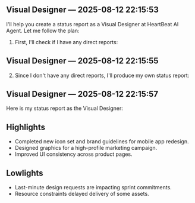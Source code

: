 ## Visual Designer — 2025-08-12 22:15:53
I'll help you create a status report as a Visual Designer at HeartBeat AI Agent. Let me follow the plan:

1. First, I'll check if I have any direct reports:

## Visual Designer — 2025-08-12 22:15:55
2. Since I don't have any direct reports, I'll produce my own status report:

## Visual Designer — 2025-08-12 22:15:57
Here is my status report as the Visual Designer:

## Highlights
- Completed new icon set and brand guidelines for mobile app redesign.
- Designed graphics for a high-profile marketing campaign.
- Improved UI consistency across product pages.

## Lowlights
- Last-minute design requests are impacting sprint commitments.
- Resource constraints delayed delivery of some assets.

